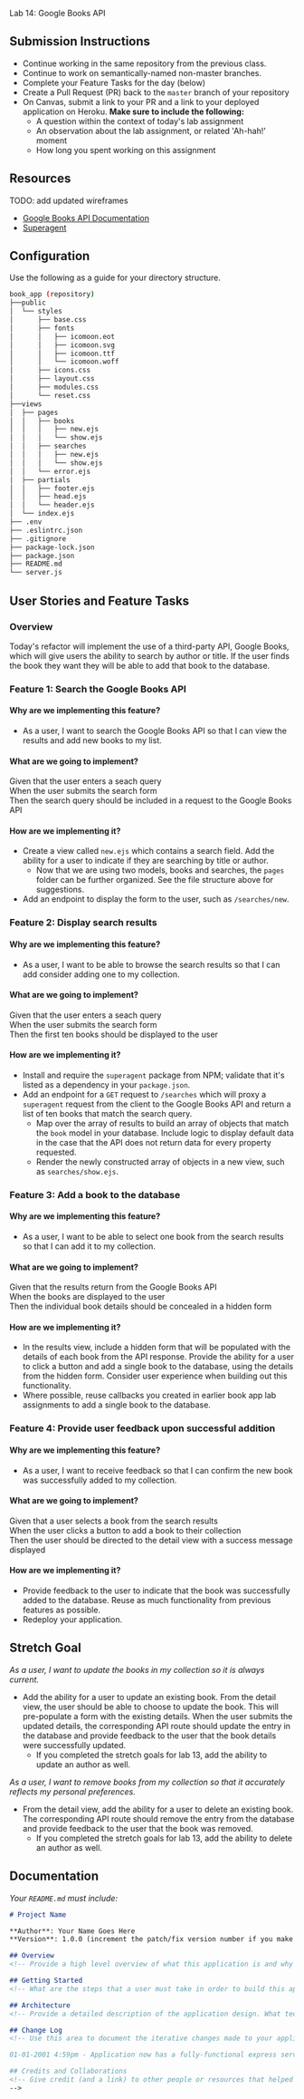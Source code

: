 Lab 14: Google Books API

## Submission Instructions

- Continue working in the same repository from the previous class.
- Continue to work on semantically-named non-master branches.
- Complete your Feature Tasks for the day (below)
- Create a Pull Request (PR) back to the `master` branch of your repository
- On Canvas, submit a link to your PR and a link to your deployed application on Heroku. **Make sure to include the following:**
  - A question within the context of today's lab assignment
  - An observation about the lab assignment, or related 'Ah-hah!' moment
  - How long you spent working on this assignment

## Resources

TODO: add updated wireframes

- [Google Books API Documentation](https://developers.google.com/books/docs/v1/getting_started)
- [Superagent](https://visionmedia.github.io/superagent/)

## Configuration

Use the following as a guide for your directory structure.

```sh
book_app (repository)
├──public
│  └── styles
│      ├── base.css
│      ├── fonts
│      │   ├── icomoon.eot
│      │   ├── icomoon.svg
│      │   ├── icomoon.ttf
│      │   └── icomoon.woff
│      ├── icons.css
│      ├── layout.css
│      ├── modules.css
│      └── reset.css
├──views
│  ├── pages
│  │   ├── books
│  │   │   ├── new.ejs
│  │   │   └── show.ejs
│  │   ├── searches
│  │   │   ├── new.ejs
│  │   │   └── show.ejs
│  │   └── error.ejs
│  ├── partials
│  │   ├── footer.ejs
│  │   ├── head.ejs
│  │   └── header.ejs
│  └── index.ejs
├── .env
├── .eslintrc.json
├── .gitignore
├── package-lock.json
├── package.json
├── README.md
└── server.js
```

## User Stories and Feature Tasks

### Overview

Today's refactor will implement the use of a third-party API, Google Books, which will give users the ability to search by author or title. If the user finds the book they want they will be able to add that book to the database.

### Feature 1: Search the Google Books API

#### Why are we implementing this feature?

- As a user, I want to search the Google Books API so that I can view the results and add new books to my list.

#### What are we going to implement?

Given that the user enters a seach query  
When the user submits the search form  
Then the search query should be included in a request to the Google Books API  

#### How are we implementing it?

- Create a view called `new.ejs` which contains a search field. Add the ability for a user to indicate if they are searching by title or author.
  - Now that we are using two models, books and searches, the `pages` folder can be further organized. See the file structure above for suggestions.
- Add an endpoint to display the form to the user, such as `/searches/new`.

### Feature 2: Display search results

#### Why are we implementing this feature?

- As a user, I want to be able to browse the search results so that I can add consider adding one to my collection.

#### What are we going to implement?

Given that the user enters a seach query  
When the user submits the search form  
Then the first ten books should be displayed to the user   

#### How are we implementing it?

- Install and require the `superagent` package from NPM; validate that it's listed as a dependency in your `package.json`.
- Add an endpoint for a `GET` request to `/searches` which will proxy a `superagent` request from the client to the Google Books API and return a list of ten books that match the search query.
  - Map over the array of results to build an array of objects that match the `book` model in your database. Include logic to display default data in the case that the API does not return data for every property requested.
  - Render the newly constructed array of objects in a new view, such as `searches/show.ejs`.

### Feature 3: Add a book to the database

#### Why are we implementing this feature?

- As a user, I want to be able to select one book from the search results so that I can add it to my collection.

#### What are we going to implement?

Given that the results return from the Google Books API  
When the books are displayed to the user  
Then the individual book details should be concealed in a hidden form  

#### How are we implementing it?

- In the results view, include a hidden form that will be populated with the details of each book from the API response. Provide the ability for a user to click a button and add a single book to the database, using the details from the hidden form. Consider user experience when building out this functionality.
- Where possible, reuse callbacks you created in earlier book app lab assignments to add a single book to the database.

### Feature 4: Provide user feedback upon successful addition

#### Why are we implementing this feature?

- As a user, I want to receive feedback so that I can confirm the new book was successfully added to my collection.

#### What are we going to implement?

Given that a user selects a book from the search results  
When the user clicks a button to add a book to their collection  
Then the user should be directed to the detail view with a success message displayed  

#### How are we implementing it?

- Provide feedback to the user to indicate that the book was successfully added to the database. Reuse as much functionality from previous features as possible.
- Redeploy your application.

## Stretch Goal

*As a user, I want to update the books in my collection so it is always current.*

- Add the ability for a user to update an existing book. From the detail view, the user should be able to choose to update the book. This will pre-populate a form with the existing details. When the user submits the updated details, the corresponding API route should update the entry in the database and provide feedback to the user that the book details were successfully updated.
  - If you completed the stretch goals for lab 13, add the ability to update an author as well.

*As a user, I want to remove books from my collection so that it accurately reflects my personal preferences.*

- From the detail view, add the ability for a user to delete an existing book. The corresponding API route should remove the entry from the database and provide feedback to the user that the book was removed.
  - If you completed the stretch goals for lab 13, add the ability to delete an author as well.


## Documentation

_Your `README.md` must include:_

```md
# Project Name

**Author**: Your Name Goes Here
**Version**: 1.0.0 (increment the patch/fix version number if you make more commits past your first submission)

## Overview
<!-- Provide a high level overview of what this application is and why you are building it, beyond the fact that it's an assignment for a Code Fellows 301 class. (i.e. What's your problem domain?) -->

## Getting Started
<!-- What are the steps that a user must take in order to build this app on their own machine and get it running? -->

## Architecture
<!-- Provide a detailed description of the application design. What technologies (languages, libraries, etc) you're using, and any other relevant design information. -->

## Change Log
<!-- Use this area to document the iterative changes made to your application as each feature is successfully implemented. Use time stamps. Here's an examples:

01-01-2001 4:59pm - Application now has a fully-functional express server, with GET and POST routes for the book resource.

## Credits and Collaborations
<!-- Give credit (and a link) to other people or resources that helped you build this application. -->
-->
```
